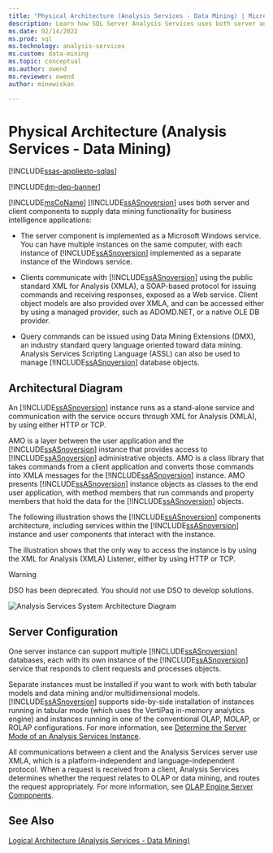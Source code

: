 ```yaml
---
title: "Physical Architecture (Analysis Services - Data Mining) | Microsoft Docs"
description: Learn how SQL Server Analysis Services uses both server and client components to supply data mining functionality for business intelligence applications.
ms.date: 02/14/2022
ms.prod: sql
ms.technology: analysis-services
ms.custom: data-mining
ms.topic: conceptual
ms.author: owend
ms.reviewer: owend
author: minewiskan

---
```

# Physical Architecture (Analysis Services - Data Mining)
[!INCLUDE[ssas-appliesto-sqlas](../includes/ssas-appliesto-sqlas.md)]

[!INCLUDE[dm-dep-banner](../includes/dm-dep-banner.md)]

  [!INCLUDE[msCoName](../includes/msconame-md.md)] [!INCLUDE[ssASnoversion](../includes/ssasnoversion-md.md)] uses both server and client components to supply data mining functionality for business intelligence applications:  
  
-   The server component is implemented as a Microsoft Windows service. You can have multiple instances on the same computer, with each instance of [!INCLUDE[ssASnoversion](../includes/ssasnoversion-md.md)] implemented as a separate instance of the Windows service.  
  
-   Clients communicate with [!INCLUDE[ssASnoversion](../includes/ssasnoversion-md.md)] using the public standard XML for Analysis (XMLA), a SOAP-based protocol for issuing commands and receiving responses, exposed as a Web service. Client object models are also provided over XMLA, and can be accessed either by using a managed provider, such as ADOMD.NET, or a native OLE DB provider.  
  
-   Query commands can be issued using Data Mining Extensions (DMX), an industry standard query language oriented toward data mining. Analysis Services Scripting Language (ASSL) can also be used to manage [!INCLUDE[ssASnoversion](../includes/ssasnoversion-md.md)] database objects.  
  
## Architectural Diagram  
 An [!INCLUDE[ssASnoversion](../includes/ssasnoversion-md.md)] instance runs as a stand-alone service and communication with the service occurs through XML for Analysis (XMLA), by using either HTTP or TCP.  
  
 AMO is a layer between the user application and the [!INCLUDE[ssASnoversion](../includes/ssasnoversion-md.md)] instance that provides access to [!INCLUDE[ssASnoversion](../includes/ssasnoversion-md.md)] administrative objects. AMO is a class library that takes commands from a client application and converts those commands into XMLA messages for the [!INCLUDE[ssASnoversion](../includes/ssasnoversion-md.md)] instance. AMO presents [!INCLUDE[ssASnoversion](../includes/ssasnoversion-md.md)] instance objects as classes to the end user application, with method members that run commands and property members that hold the data for the [!INCLUDE[ssASnoversion](../includes/ssasnoversion-md.md)] objects.  
  
 The following illustration shows the [!INCLUDE[ssASnoversion](../includes/ssasnoversion-md.md)] components architecture, including services within the [!INCLUDE[ssASnoversion](../includes/ssasnoversion-md.md)] instance and user components that interact with the instance.  
  
 The illustration shows that the only way to access the instance is by using the XML for Analysis (XMLA) Listener, either by using HTTP or TCP.  
  
> [!WARNING]  
>  DSO has been deprecated. You should not use DSO to develop solutions.  
  
 ![Analysis Services System Architecture Diagram](../../analysis-services/data-mining/media/analysisservicessystemarchitecture.png "Analysis Services System Architecture Diagram")  
  
## Server Configuration  
 One server instance can support multiple [!INCLUDE[ssASnoversion](../includes/ssasnoversion-md.md)] databases, each with its own instance of the [!INCLUDE[ssASnoversion](../includes/ssasnoversion-md.md)] service that responds to client requests and processes objects.  
  
 Separate instances must be installed if you want to work with both tabular models and data mining and/or multidimensional models. [!INCLUDE[ssASnoversion](../includes/ssasnoversion-md.md)] supports side-by-side installation of instances running in tabular mode (which uses the VertiPaq in-memory analytics engine) and instances running in one of the conventional OLAP, MOLAP, or ROLAP configurations. For more information, see [Determine the Server Mode of an Analysis Services Instance](../../analysis-services/instances/determine-the-server-mode-of-an-analysis-services-instance.md).  
  
 All communications between a client and the Analysis Services server use XMLA, which is a platform-independent and language-independent protocol. When a request is received from a client, Analysis Services determines whether the request relates to OLAP or data mining, and routes the request appropriately. For more information, see [OLAP Engine Server Components](../../analysis-services/multidimensional-models/olap-physical/olap-engine-server-components.md).  
  
## See Also  
 [Logical Architecture &#40;Analysis Services - Data Mining&#41;](../../analysis-services/data-mining/logical-architecture-analysis-services-data-mining.md)  
  
  
